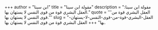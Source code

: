 +++
author = "ابن سينا"
title = "مقولة ابن سينا"
description = "مقولة ابن سينا: العقل البشري قوة من قوى النفس لا يستهان بها."
quote = '''العقل البشري قوة من قوى النفس لا يستهان بها.''' 
slug = "العقل-البشري-قوة-من-قوى-النفس-لا-يستهان-بها"
+++
العقل البشري قوة من قوى النفس لا يستهان بها.
